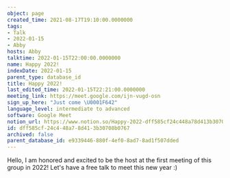 ```yaml
---
object: page
created_time: 2021-08-17T19:10:00.0000000
tags:
- Talk
- 2022-01-15
- Abby
hosts: Abby
talktime: 2022-01-15T22:00:00.0000000
name: Happy 2022!
indexDate: 2022-01-15
parent_type: database_id
title: Happy 2022!
last_edited_time: 2022-01-15T22:21:00.0000000
meeting_link: https://meet.google.com/ijn-vugd-osn
sign_up_here: "Just come \U0001F642"
language_level: intermediate to advanced
software: Google Meet
notion_url: https://www.notion.so/Happy-2022-dff585cf24c448a78d413b30708b0767
id: dff585cf-24c4-48a7-8d41-3b30708b0767
archived: false
parent_database_id: e9339446-880f-4ef0-8ad7-8ad1f507dded
---
```


Hello, I am honored and excited to be the host at the first meeting of this group in 2022! Let's have a free talk to meet this new year :)





